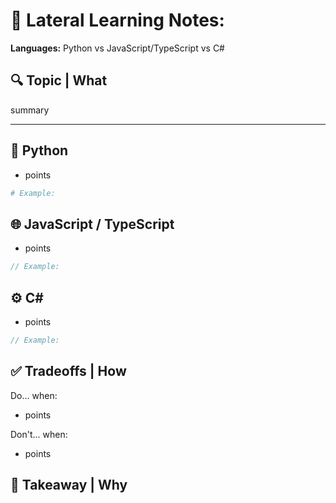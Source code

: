 # 🧠 Lateral Learning Notes: 

**Languages:** Python vs JavaScript/TypeScript vs C#

## 🔍 Topic | What

summary

---

## 🐍 Python

- points
  
```python
# Example:

```

## 🌐 JavaScript / TypeScript

- points
  
```javascript
// Example:

```

## ⚙️ C#

- points

```csharp
// Example:

```

## ✅ Tradeoffs | How

Do... when:

- points

Don't... when:

- points

## 🧠 Takeaway | Why
